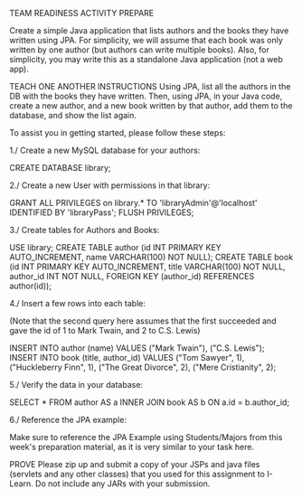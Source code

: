 TEAM READINESS ACTIVITY
PREPARE

Create a simple Java application that lists authors and the books they have written using JPA. For simplicity, we will assume that each book was only written by one author (but authors can write multiple books). Also, for simplicity, you may write this as a standalone Java application (not a web app).

TEACH ONE ANOTHER
INSTRUCTIONS
Using JPA, list all the authors in the DB with the books they have written. Then, using JPA, in your Java code, create a new author, and a new book written by that author, add them to the database, and show the list again.

To assist you in getting started, please follow these steps:

1./ Create a new MySQL database for your authors:

CREATE DATABASE library;

2./ Create a new User with permissions in that library:

GRANT ALL PRIVILEGES on library.* TO 'libraryAdmin'@'localhost' IDENTIFIED BY 'libraryPass';
FLUSH PRIVILEGES;

3./ Create tables for Authors and Books:

USE library;
CREATE TABLE author (id INT PRIMARY KEY AUTO_INCREMENT, name VARCHAR(100) NOT NULL);
CREATE TABLE book (id INT PRIMARY KEY AUTO_INCREMENT, title VARCHAR(100) NOT NULL, author_id INT NOT NULL, FOREIGN KEY (author_id) REFERENCES author(id));

4./ Insert a few rows into each table:

(Note that the second query here assumes that the first succeeded and gave the id of 1 to Mark Twain, and 2 to C.S. Lewis)

INSERT INTO author (name) VALUES ("Mark Twain"), ("C.S. Lewis");
INSERT INTO book (title, author_id) VALUES ("Tom Sawyer", 1), ("Huckleberry Finn", 1), ("The Great Divorce", 2), ("Mere Cristianity", 2);

5./ Verify the data in your database:

SELECT * FROM author AS a INNER JOIN book AS b ON a.id = b.author_id;

6./ Reference the JPA example:

Make sure to reference the JPA Example using Students/Majors from this week's preparation material, as it is very similar to your task here.

PROVE
Please zip up and submit a copy of your JSPs and java files (servlets and any other classes) that you used for this assignment to I-Learn. Do not include any JARs with your submission.
